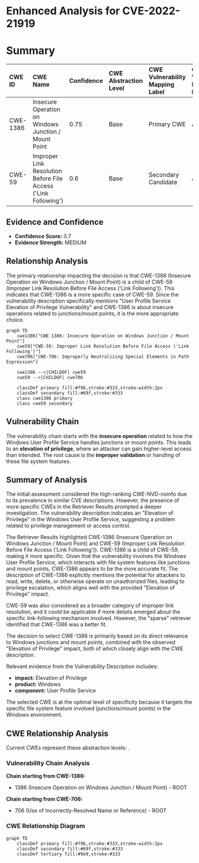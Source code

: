 # Enhanced Analysis for CVE-2022-21919

# Summary
| CWE ID    | CWE Name                                                        | Confidence | CWE Abstraction Level | CWE Vulnerability Mapping Label | CWE-Vulnerability Mapping Notes |
| :--------- | :-------------------------------------------------------------- | :--------- | :---------------------- | :------------------------------ | :------------------------------ |
| CWE-1386  | Insecure Operation on Windows Junction / Mount Point            | 0.75       | Base                    | Primary CWE                     | Allowed                       |
| CWE-59    | Improper Link Resolution Before File Access ('Link Following') | 0.6        | Base                    | Secondary Candidate             | Allowed                       |

## Evidence and Confidence

*   **Confidence Score:** 0.7
*   **Evidence Strength:** MEDIUM

## Relationship Analysis
The primary relationship impacting the decision is that CWE-1386 (Insecure Operation on Windows Junction / Mount Point) is a child of CWE-59 (Improper Link Resolution Before File Access ('Link Following')). This indicates that CWE-1386 is a more specific case of CWE-59. Since the vulnerability description specifically mentions "User Profile Service Elevation of Privilege Vulnerability" and CWE-1386 is about insecure operations related to junctions/mount points, it is the more appropriate choice.

```mermaid
graph TD
    cwe1386["CWE-1386: Insecure Operation on Windows Junction / Mount Point"]
    cwe59["CWE-59: Improper Link Resolution Before File Access ('Link Following')"]
    cwe706["CWE-706: Improperly Neutralizing Special Elements in Path Expression"]
    
    cwe1386 -->|CHILDOF| cwe59
    cwe59 -->|CHILDOF| cwe706
    
    classDef primary fill:#f96,stroke:#333,stroke-width:2px
    classDef secondary fill:#69f,stroke:#333
    class cwe1386 primary
    class cwe59 secondary
```

## Vulnerability Chain
The vulnerability chain starts with the **insecure operation** related to how the Windows User Profile Service handles junctions or mount points. This leads to an **elevation of privilege**, where an attacker can gain higher-level access than intended. The root cause is the **improper validation** or handling of these file system features.

## Summary of Analysis
The initial assessment considered the high-ranking CWE-NVD-noinfo due to its prevalence in similar CVE descriptions. However, the presence of more specific CWEs in the Retriever Results prompted a deeper investigation. The vulnerability description indicates an "Elevation of Privilege" in the Windows User Profile Service, suggesting a problem related to privilege management or access control.

The Retriever Results highlighted CWE-1386 (Insecure Operation on Windows Junction / Mount Point) and CWE-59 (Improper Link Resolution Before File Access ('Link Following')). CWE-1386 is a child of CWE-59, making it more specific. Given that the vulnerability involves the Windows User Profile Service, which interacts with file system features like junctions and mount points, CWE-1386 appears to be the more accurate fit. The description of CWE-1386 explicitly mentions the potential for attackers to read, write, delete, or otherwise operate on unauthorized files, leading to privilege escalation, which aligns well with the provided "Elevation of Privilege" impact.

CWE-59 was also considered as a broader category of improper link resolution, and it could be applicable if more details emerged about the specific link-following mechanism involved. However, the "sparse" retriever identified that CWE-1386 was a better fit.

The decision to select CWE-1386 is primarily based on its direct relevance to Windows junctions and mount points, combined with the observed "Elevation of Privilege" impact, both of which closely align with the CWE description.

Relevant evidence from the Vulnerability Description includes:
- **impact:** Elevation of Privilege
- **product:** Windows
- **component:** User Profile Service

The selected CWE is at the optimal level of specificity because it targets the specific file system feature involved (junctions/mount points) in the Windows environment.


## CWE Relationship Analysis

Current CWEs represent these abstraction levels: .


### Vulnerability Chain Analysis

**Chain starting from CWE-1386:**
- 1386 (Insecure Operation on Windows Junction / Mount Point) - ROOT


**Chain starting from CWE-706:**
- 706 (Use of Incorrectly-Resolved Name or Reference) - ROOT



### CWE Relationship Diagram

```mermaid
graph TD
    classDef primary fill:#f96,stroke:#333,stroke-width:2px
    classDef secondary fill:#69f,stroke:#333
    classDef tertiary fill:#9e9,stroke:#333
```